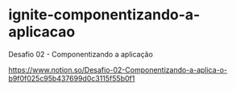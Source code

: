 # ignite-componentizando-a-aplicacao
Desafio 02 - Componentizando a aplicação

https://www.notion.so/Desafio-02-Componentizando-a-aplica-o-b9f0f025c95b437699d0c3115f55b0f1
